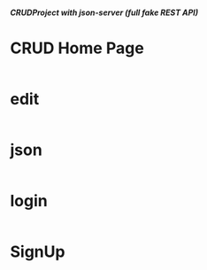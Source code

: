 <h5> CRUDProject with json-server (full fake REST API)</h5?>

# CRUD Home Page
 <img src="../master/screen/home.png" alt="">

# edit
 <img src="../master/screen/edit.png" alt="">
 
 
 # json
 <img src="../master/screen/json.png" alt="">
 
 
  # login
 <img src="../master/screen/login.png" alt="">


  # SignUp
 <img src="../master/screen/SignUp.png" alt="">

